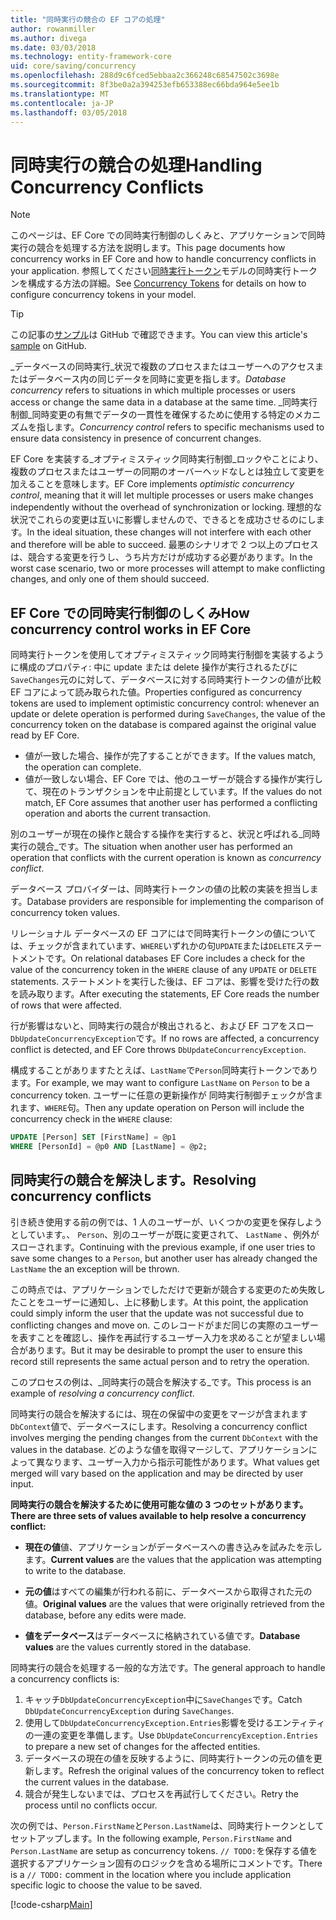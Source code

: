 ```yaml
---
title: "同時実行の競合の EF コアの処理"
author: rowanmiller
ms.author: divega
ms.date: 03/03/2018
ms.technology: entity-framework-core
uid: core/saving/concurrency
ms.openlocfilehash: 288d9c6fced5ebbaa2c366248c68547502c3698e
ms.sourcegitcommit: 8f3be0a2a394253efb653388ec66bda964e5ee1b
ms.translationtype: MT
ms.contentlocale: ja-JP
ms.lasthandoff: 03/05/2018
---
```

# <a name="handling-concurrency-conflicts"></a><span data-ttu-id="5e87e-102">同時実行の競合の処理</span><span class="sxs-lookup"><span data-stu-id="5e87e-102">Handling Concurrency Conflicts</span></span>

> [!NOTE]
> <span data-ttu-id="5e87e-103">このページは、EF Core での同時実行制御のしくみと、アプリケーションで同時実行の競合を処理する方法を説明します。</span><span class="sxs-lookup"><span data-stu-id="5e87e-103">This page documents how concurrency works in EF Core and how to handle concurrency conflicts in your application.</span></span> <span data-ttu-id="5e87e-104">参照してください[同時実行トークン](xref:core/modeling/concurrency)モデルの同時実行トークンを構成する方法の詳細。</span><span class="sxs-lookup"><span data-stu-id="5e87e-104">See [Concurrency Tokens](xref:core/modeling/concurrency) for details on how to configure concurrency tokens in your model.</span></span>

> [!TIP]
> <span data-ttu-id="5e87e-105">この記事の[サンプル](https://github.com/aspnet/EntityFramework.Docs/tree/master/samples/core/Saving/Saving/Concurrency/)は GitHub で確認できます。</span><span class="sxs-lookup"><span data-stu-id="5e87e-105">You can view this article's [sample](https://github.com/aspnet/EntityFramework.Docs/tree/master/samples/core/Saving/Saving/Concurrency/) on GitHub.</span></span>

<span data-ttu-id="5e87e-106">_データベースの同時実行_状況で複数のプロセスまたはユーザーへのアクセスまたはデータベース内の同じデータを同時に変更を指します。</span><span class="sxs-lookup"><span data-stu-id="5e87e-106">_Database concurrency_ refers to situations in which multiple processes or users access or change the same data in a database at the same time.</span></span> <span data-ttu-id="5e87e-107">_同時実行制御_同時変更の有無でデータの一貫性を確保するために使用する特定のメカニズムを指します。</span><span class="sxs-lookup"><span data-stu-id="5e87e-107">_Concurrency control_ refers to specific mechanisms used to ensure data consistency in presence of concurrent changes.</span></span>

<span data-ttu-id="5e87e-108">EF Core を実装する_オプティミスティック同時実行制御_ロックやことにより、複数のプロセスまたはユーザーの同期のオーバーヘッドなしとは独立して変更を加えることを意味します。</span><span class="sxs-lookup"><span data-stu-id="5e87e-108">EF Core implements _optimistic concurrency control_, meaning that it will let multiple processes or users make changes independently without the overhead of synchronization or locking.</span></span> <span data-ttu-id="5e87e-109">理想的な状況でこれらの変更は互いに影響しませんので、できるとを成功させるのにします。</span><span class="sxs-lookup"><span data-stu-id="5e87e-109">In the ideal situation, these changes will not interfere with each other and therefore will be able to succeed.</span></span> <span data-ttu-id="5e87e-110">最悪のシナリオで 2 つ以上のプロセスは、競合する変更を行うし、うち片方だけが成功する必要があります。</span><span class="sxs-lookup"><span data-stu-id="5e87e-110">In the worst case scenario, two or more processes will attempt to make conflicting changes, and only one of them should succeed.</span></span>

## <a name="how-concurrency-control-works-in-ef-core"></a><span data-ttu-id="5e87e-111">EF Core での同時実行制御のしくみ</span><span class="sxs-lookup"><span data-stu-id="5e87e-111">How concurrency control works in EF Core</span></span>

<span data-ttu-id="5e87e-112">同時実行トークンを使用してオプティミスティック同時実行制御を実装するように構成のプロパティ: 中に update または delete 操作が実行されるたびに`SaveChanges`元のに対して、データベースに対する同時実行トークンの値が比較EF コアによって読み取られた値。</span><span class="sxs-lookup"><span data-stu-id="5e87e-112">Properties configured as concurrency tokens are used to implement optimistic concurrency control: whenever an update or delete operation is performed during `SaveChanges`, the value of the concurrency token on the database is compared against the original value read by EF Core.</span></span>

- <span data-ttu-id="5e87e-113">値が一致した場合、操作が完了することができます。</span><span class="sxs-lookup"><span data-stu-id="5e87e-113">If the values match, the operation can complete.</span></span>
- <span data-ttu-id="5e87e-114">値が一致しない場合、EF Core では、他のユーザーが競合する操作が実行して、現在のトランザクションを中止前提としています。</span><span class="sxs-lookup"><span data-stu-id="5e87e-114">If the values do not match, EF Core assumes that another user has performed a conflicting operation and aborts the current transaction.</span></span>

<span data-ttu-id="5e87e-115">別のユーザーが現在の操作と競合する操作を実行すると、状況と呼ばれる_同時実行の競合_です。</span><span class="sxs-lookup"><span data-stu-id="5e87e-115">The situation when another user has performed an operation that conflicts with the current operation is known as _concurrency conflict_.</span></span>

<span data-ttu-id="5e87e-116">データベース プロバイダーは、同時実行トークンの値の比較の実装を担当します。</span><span class="sxs-lookup"><span data-stu-id="5e87e-116">Database providers are responsible for implementing the comparison of concurrency token values.</span></span>

<span data-ttu-id="5e87e-117">リレーショナル データベースの EF コアにはで同時実行トークンの値については、チェックが含まれています、`WHERE`いずれかの句`UPDATE`または`DELETE`ステートメントです。</span><span class="sxs-lookup"><span data-stu-id="5e87e-117">On relational databases EF Core includes a check for the value of the concurrency token in the `WHERE` clause of any `UPDATE` or `DELETE` statements.</span></span> <span data-ttu-id="5e87e-118">ステートメントを実行した後は、EF コアは、影響を受けた行の数を読み取ります。</span><span class="sxs-lookup"><span data-stu-id="5e87e-118">After executing the statements, EF Core reads the number of rows that were affected.</span></span>

<span data-ttu-id="5e87e-119">行が影響はないと、同時実行の競合が検出されると、および EF コアをスロー`DbUpdateConcurrencyException`です。</span><span class="sxs-lookup"><span data-stu-id="5e87e-119">If no rows are affected, a concurrency conflict is detected, and EF Core throws `DbUpdateConcurrencyException`.</span></span>

<span data-ttu-id="5e87e-120">構成することがありますたとえば、`LastName`で`Person`同時実行トークンであります。</span><span class="sxs-lookup"><span data-stu-id="5e87e-120">For example, we may want to configure `LastName` on `Person` to be a concurrency token.</span></span> <span data-ttu-id="5e87e-121">ユーザーに任意の更新操作が 同時実行制御チェックが含まれます、`WHERE`句。</span><span class="sxs-lookup"><span data-stu-id="5e87e-121">Then any update operation on Person will include the concurrency check in the `WHERE` clause:</span></span>

``` sql
UPDATE [Person] SET [FirstName] = @p1
WHERE [PersonId] = @p0 AND [LastName] = @p2;
```

## <a name="resolving-concurrency-conflicts"></a><span data-ttu-id="5e87e-122">同時実行の競合を解決します。</span><span class="sxs-lookup"><span data-stu-id="5e87e-122">Resolving concurrency conflicts</span></span>

<span data-ttu-id="5e87e-123">引き続き使用する前の例では、1 人のユーザーが、いくつかの変更を保存しようとしています。、 `Person`、別のユーザーが既に変更されて、 `LastName` 、例外がスローされます。</span><span class="sxs-lookup"><span data-stu-id="5e87e-123">Continuing with the previous example, if one user tries to save some changes to a `Person`, but another user has already changed the `LastName` the an exception will be thrown.</span></span>

<span data-ttu-id="5e87e-124">この時点では、アプリケーションでしただけで更新が競合する変更のため失敗したことをユーザーに通知し、上に移動します。</span><span class="sxs-lookup"><span data-stu-id="5e87e-124">At this point, the application could simply inform the user that the update was not successful due to conflicting changes and move on.</span></span> <span data-ttu-id="5e87e-125">このレコードがまだ同じの実際のユーザーを表すことを確認し、操作を再試行するユーザー入力を求めることが望ましい場合があります。</span><span class="sxs-lookup"><span data-stu-id="5e87e-125">But it may be desirable to prompt the user to ensure this record still represents the same actual person and to retry the operation.</span></span>

<span data-ttu-id="5e87e-126">このプロセスの例は、_同時実行の競合を解決する_です。</span><span class="sxs-lookup"><span data-stu-id="5e87e-126">This process is an example of _resolving a concurrency conflict_.</span></span>

<span data-ttu-id="5e87e-127">同時実行の競合を解決するには、現在の保留中の変更をマージが含まれます`DbContext`値で、データベースにします。</span><span class="sxs-lookup"><span data-stu-id="5e87e-127">Resolving a concurrency conflict involves merging the pending changes from the current `DbContext` with the values in the database.</span></span> <span data-ttu-id="5e87e-128">どのような値を取得マージして、アプリケーションによって異なります、ユーザー入力から指示可能性があります。</span><span class="sxs-lookup"><span data-stu-id="5e87e-128">What values get merged will vary based on the application and may be directed by user input.</span></span>

<span data-ttu-id="5e87e-129">**同時実行の競合を解決するために使用可能な値の 3 つのセットがあります。**</span><span class="sxs-lookup"><span data-stu-id="5e87e-129">**There are three sets of values available to help resolve a concurrency conflict:**</span></span>

* <span data-ttu-id="5e87e-130">**現在の値**値、アプリケーションがデータベースへの書き込みを試みたを示します。</span><span class="sxs-lookup"><span data-stu-id="5e87e-130">**Current values** are the values that the application was attempting to write to the database.</span></span>

* <span data-ttu-id="5e87e-131">**元の値**はすべての編集が行われる前に、データベースから取得された元の値。</span><span class="sxs-lookup"><span data-stu-id="5e87e-131">**Original values** are the values that were originally retrieved from the database, before any edits were made.</span></span>

* <span data-ttu-id="5e87e-132">**値をデータベース**はデータベースに格納されている値です。</span><span class="sxs-lookup"><span data-stu-id="5e87e-132">**Database values** are the values currently stored in the database.</span></span>

<span data-ttu-id="5e87e-133">同時実行の競合を処理する一般的な方法です。</span><span class="sxs-lookup"><span data-stu-id="5e87e-133">The general approach to handle a concurrency conflicts is:</span></span>

1. <span data-ttu-id="5e87e-134">キャッチ`DbUpdateConcurrencyException`中に`SaveChanges`です。</span><span class="sxs-lookup"><span data-stu-id="5e87e-134">Catch `DbUpdateConcurrencyException` during `SaveChanges`.</span></span>
2. <span data-ttu-id="5e87e-135">使用して`DbUpdateConcurrencyException.Entries`影響を受けるエンティティの一連の変更を準備します。</span><span class="sxs-lookup"><span data-stu-id="5e87e-135">Use `DbUpdateConcurrencyException.Entries` to prepare a new set of changes for the affected entities.</span></span>
3. <span data-ttu-id="5e87e-136">データベースの現在の値を反映するように、同時実行トークンの元の値を更新します。</span><span class="sxs-lookup"><span data-stu-id="5e87e-136">Refresh the original values of the concurrency token to reflect the current values in the database.</span></span>
4. <span data-ttu-id="5e87e-137">競合が発生しないまでは、プロセスを再試行してください。</span><span class="sxs-lookup"><span data-stu-id="5e87e-137">Retry the process until no conflicts occur.</span></span>

<span data-ttu-id="5e87e-138">次の例では、`Person.FirstName`と`Person.LastName`は、同時実行トークンとしてセットアップします。</span><span class="sxs-lookup"><span data-stu-id="5e87e-138">In the following example, `Person.FirstName` and `Person.LastName` are setup as concurrency tokens.</span></span> <span data-ttu-id="5e87e-139">`// TODO:`を保存する値を選択するアプリケーション固有のロジックを含める場所にコメントです。</span><span class="sxs-lookup"><span data-stu-id="5e87e-139">There is a `// TODO:` comment in the location where you include application specific logic to choose the value to be saved.</span></span>

[!code-csharp[Main](../../../samples/core/Saving/Saving/Concurrency/Sample.cs?name=ConcurrencyHandlingCode&highlight=34-35)]
